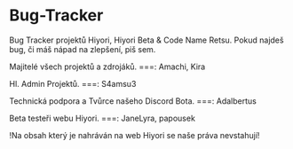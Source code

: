 # Bug-Tracker
Bug Tracker projektů Hiyori, Hiyori Beta & Code Name Retsu.
Pokud najdeš bug, či máš nápad na zlepšení, piš sem.

Majitelé všech projektů a zdrojáků.
===: Amachi, Kira

Hl. Admin Projektů.
===: S4amsu3

Technická podpora a Tvůrce našeho Discord Bota.
===: Adalbertus

Beta testeři webu Hiyori.
===: JaneLyra, papousek




!Na obsah který je nahráván na web Hiyori se naše práva nevstahují!


